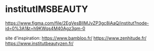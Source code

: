 # institutIMSBEAUTY
https://www.figma.com/file/2EgVesBIIMJvZP3gc8iAaQ/institut?node-id=0%3A1&t=h9KWqs4M40Agz3qm-0

site d'inspiration:
https://www.bambloo.fr/
https://www.zenhitude.fr/
https://www.institutbeautyzen.fr/